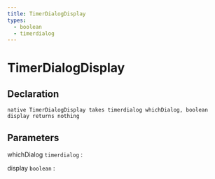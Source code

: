 ```yaml
---
title: TimerDialogDisplay
types:
  - boolean
  - timerdialog
---
```


# TimerDialogDisplay

## Declaration

```jass
native TimerDialogDisplay takes timerdialog whichDialog, boolean display returns nothing
```

## Parameters
whichDialog `timerdialog`
: 

display `boolean`
: 
